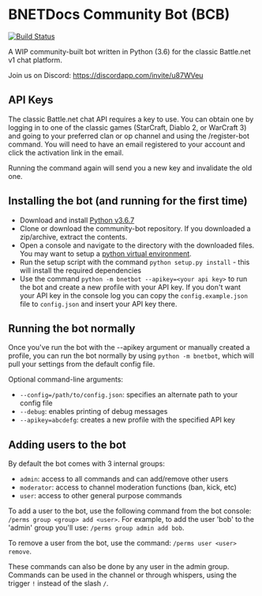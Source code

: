 # BNETDocs Community Bot (BCB)
[![Build Status](https://travis-ci.org/BNETDocs/community-bot.svg?branch=develop)](https://travis-ci.org/BNETDocs/community-bot)

A WIP community-built bot written in Python (3.6) for the classic Battle.net v1 chat platform.

Join us on Discord: https://discordapp.com/invite/u87WVeu

## API Keys
The classic Battle.net chat API requires a key to use. You can obtain one by logging in to one of the classic games (StarCraft, Diablo 2, or WarCraft 3) and going to your preferred clan or op channel and using the /register-bot command. You will need to have an email registered to your account and click the activation link in the email.

Running the command again will send you a new key and invalidate the old one.

## Installing the bot (and running for the first time)
 - Download and install [Python v3.6.7](https://www.python.org/downloads/release/python-367/)
 - Clone or download the community-bot repository. If you downloaded a zip/archive, extract the contents.
 - Open a console and navigate to the directory with the downloaded files. You may want to setup a [python virtual environment](https://packaging.python.org/guides/installing-using-pip-and-virtualenv/).
 - Run the setup script with the command `python setup.py install` - this will install the required dependencies
 - Use the command `python -m bnetbot --apikey=<your api key>` to run the bot and create a new profile with your API key. If you don't want your API key in the console log you can copy the `config.example.json` file to `config.json` and insert your API key there.
 
## Running the bot normally
Once you've run the bot with the --apikey argument or manually created a profile, you can run the bot normally by using `python -m bnetbot`, which will pull your settings from the default config file.

Optional command-line arguments:
 - `--config=/path/to/config.json`: specifies an alternate path to your config file
 - `--debug`: enables printing of debug messages
 - `--apikey=abcdefg`: creates a new profile with the specified API key

## Adding users to the bot
By default the bot comes with 3 internal groups:
 - `admin`: access to all commands and can add/remove other users
 - `moderator`: access to channel moderation functions (ban, kick, etc)
 - `user`: access to other general purpose commands
 
To add a user to the bot, use the following command from the bot console: `/perms group <group> add <user>`.
For example, to add the user 'bob' to the 'admin' group you'll use: `/perms group admin add bob`.

To remove a user from the bot, use the command: `/perms user <user> remove`.

These commands can also be done by any user in the admin group. Commands can be used in the channel or through whispers, using the trigger `!` instead of the slash `/`.
